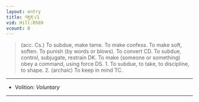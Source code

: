 ```yaml
---
layout: entry
title: འཇུན་√1
vid: Hill:0569
vcount: 0
---
```

> (acc\. Cs\.) To subdue, make tame\. To make confess\. To make soft, soften\. To punish (by words or blows)\. To convert CD\. To subdue, control, subjugate, restrain DK\. To make (someone or something) obey a command, using force DS\. 1\. To subdue, to take, to discipline, to shape\. 2\. (archaic) To keep in mind TC\.

---
* Volition: _Voluntary_

---

